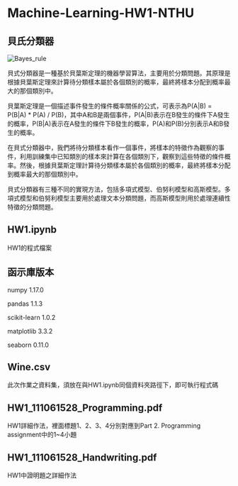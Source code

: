 # Machine-Learning-HW1-NTHU

## 貝氏分類器
![Bayes_rule](https://user-images.githubusercontent.com/78029945/229312254-754a0d28-6e2f-4889-87f0-ab21adf84282.png)

貝式分類器是一種基於貝葉斯定理的機器學習算法，主要用於分類問題。其原理是根據貝葉斯定理來計算待分類樣本屬於各個類別的概率，最終將樣本分配到概率最大的那個類別中。

貝葉斯定理是一個描述事件發生的條件概率關係的公式，可表示為P(A|B) = P(B|A) * P(A) / P(B)，其中A和B是兩個事件，P(A|B)表示在B發生的條件下A發生的概率，P(B|A)表示在A發生的條件下B發生的概率，P(A)和P(B)分別表示A和B發生的概率。

在貝式分類器中，我們將待分類樣本看作一個事件，將樣本的特徵作為觀察的事件，利用訓練集中已知類別的樣本來計算在各個類別下，觀察到這些特徵的條件概率。然後，根據貝葉斯定理計算待分類樣本屬於各個類別的概率，最終將樣本分配到概率最大的那個類別中。

貝式分類器有三種不同的實現方法，包括多項式模型、伯努利模型和高斯模型。多項式模型和伯努利模型主要用於處理文本分類問題，而高斯模型則用於處理連續性特徵的分類問題。

## HW1.ipynb
HW1的程式檔案

## 函示庫版本
numpy                     1.17.0

pandas                    1.1.3

scikit-learn              1.0.2

matplotlib                3.3.2

seaborn                   0.11.0

## Wine.csv
此次作業之資料集，須放在與HW1.ipynb同個資料夾路徑下，即可執行程式碼

## HW1_111061528_Programming.pdf
HW1詳細作法，裡面標題1、2、3、4分別對應到Part 2. Programming assignment中的1~4小題

## HW1_111061528_Handwriting.pdf
HW1中證明題之詳細作法
